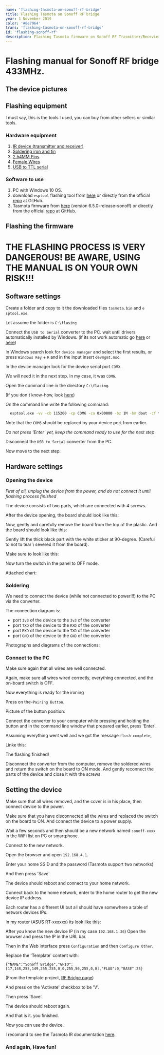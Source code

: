 ```yaml
---
name: 'flashing-tasmota-on-sonoff-rf-bridge'
title: Flashing Tasmota on Sonoff RF bridge
year: 1 November 2019
color: '#8e7964'
trans: 'flashing-tasmota-on-sonoff-rf-bridge'
id: 'flashing-sonoff-rf'
description: Flashing Tasmota firmware on Sonoff RF Trasmitter/Recevier manual
---
```


# Flashing manual for Sonoff RF bridge 433MHz.

## The device pictures

<image-responsive class="center" imageURL="blog/flashing-sonoff-rf/device-1.jpg"  alt="Device"/>
<image-responsive class="center" imageURL="blog/flashing-sonoff-rf/device-2.jpg"  alt="Device"/>
<image-responsive class="center" imageURL="blog/flashing-sonoff-rf/device-3.jpg"  alt="Device"/>
<image-responsive class="center" imageURL="blog/flashing-sonoff-rf/device-4.jpg"  alt="Device"/>

## Flashing equipment

I must say, this is the tools I used, you can buy from other sellers or similar tools.

### Hardware equipment

1. [IR device (transmitter and receiver)](https://www.aliexpress.com/item/32995684766.html)
1. [Soldering iron and tin](https://www.aliexpress.com/item/924260113.html)
1. [2.54MM Pins](https://www.aliexpress.com/item/33038082958.html)
1. [Female Wires](https://www.aliexpress.com/item/32636873838.html)
1. [USB to TTL serial](https://www.aliexpress.com/item/32969146794.html)

### Software to use

1. PC with Windows 10 OS.
1. download `esptool` flashing tool from [here](/assets/esptool.exe) or directly from the official [repo](https://github.com/espressif/esptool) at GitHub.
1. Tasmota firmware from [here](/assets/tasmota.bin) (version 6.5.0-release-sonoff) or directly from the official [repo](https://github.com/arendst/Sonoff-Tasmota/releases) at GitHub.

## Flashing the firmware

# THE FLASHING PROCESS IS VERY DANGEROUS! BE AWARE, USING THE MANUAL IS ON YOUR OWN RISK!!!

## Software settings

Create a folder and copy to it the downloaded files
`tasmota.bin` and `e sptool.exe`.

Let assume the folder is `C:\flasing`

Connect the `USB to Serial` converter to the PC.
wait until drivers automatically installed by Windows.
(if its not work automatic go [here](http://www.prolific.com.tw/US/ShowProduct.aspx?p_id=225&pcid=41) or [here](https://answers.microsoft.com/en-us/windows/forum/windows_10-hardware/prolific-usb-to-serial-comm-port-windows-10/0a4f8e48-7135-4434-9d10-349c9ce87fcf?auth=1))

In Windows search look for `device manager`
and select the first results, or press `Windows Key` + `R` and in the input insert `devmgmt.msc`.

In the device manager look for the device serial port `COMX`.

We will need it in the next step. In my case, it was `COM6`.

<image-responsive class="center" imageURL="blog/flashing-sonoff-rf/device-manager.png"  alt="Device manager"/>

Open the command line in the directory `C:\flasing`.

(If you don't know-how, look [here](https://www.thewindowsclub.com/how-to-open-command-prompt-from-right-click-menu))

On the command line write the following command:

```bash
  esptool.exe -vv -cb 115200 -cp COM6 -ca 0x00000 -bz 1M -bm dout -cf tasmota.bin
```

Note that the `COM6` should be replaced by your device port from earlier.

*Do not press 'Enter' yet, keep the command ready to use for the next step*

Disconnect the `USB to Serial` converter from the PC.

Now move to the next step:

## Hardware settings

### Opening the device

*First of all, unplug the device from the power, and do not connect it until flashing process finished*

The device consists of two parts, which are connected with 4 screws.

<image-responsive class="center" imageURL="blog/flashing-sonoff-rf/device-screws.jpg"  alt="Device screws"/>

After the device opening, the board should look like this:

<image-responsive class="center" imageURL="blog/flashing-sonoff-rf/device-opend.jpg"  alt="Device opend"/>

Now, gently and carefully remove the board from the top of the plastic.
And the board should look like this:

<image-responsive class="center" imageURL="blog/flashing-sonoff-rf/device-board.jpg"  alt="Device board"/>

Gently lift the thick black part with the white sticker at 90-degree.
(Careful to not to tear \ severed it from the board).

Make sure to look like this:

<image-responsive class="center" imageURL="blog/flashing-sonoff-rf/device-board-ready.jpg"  alt="Device board ready"/>

Now turn the switch in the panel to OFF mode.

Attached chart:
<image-responsive class="center" imageURL="blog/flashing-sonoff-rf/board-switch.png"  alt="Device board ready"/>

### Soldering

We need to connect the device (while not connected to power!!!) to the PC via the converter.

The connection diagram is:

* port `3v3` of the device to the `3v3` of the converter
* port `TXD` of the device to the `RXD` of the converter
* port `RXD` of the device to the `TXD` of the converter
* port `GND` of the device to the `GND` of the converter

Photographs and diagrams of the connections:

<image-responsive class="center" imageURL="blog/flashing-sonoff-rf/board-arrows.png"  alt="Full wiring"/>
<image-responsive class="center" imageURL="blog/flashing-sonoff-rf/device-wiring-1.jpg"  alt="Full wiring"/>
<image-responsive class="center" imageURL="blog/flashing-sonoff-rf/device-wiring-2.jpg"  alt="Full wiring"/>
<image-responsive class="center" imageURL="blog/flashing-sonoff-rf/device-wiring-3.jpg"  alt="Full wiring"/>

### Connect to the PC

Make sure again that all wires are well connected.

Again, make sure all wires wired correctly, everything connected, and the on-board switch is OFF.

Now everything is ready for the ironing

Press on the-`Pairing Button`.

Picture of the button position:
<image-responsive class="center" imageURL="blog/flashing-sonoff-rf/pairing-button.png"  alt="Full wiring"/>

Connect the converter to your computer while pressing and holding the button and in the command line window that prepared earlier, press 'Enter'.

Assuming everything went well and we got the message `flush complete`,

Linke this:
<image-responsive class="center" imageURL="blog/flashing-sonoff-rf/flash-cmd.jpg"  alt="Full wiring"/>

The flashing finished!

Disconnect the converter from the computer, remove the soldered wires and return the switch on the board to ON mode.
And gently reconnect the parts of the device and close it with the screws.

## Setting the device

Make sure that all wires removed, and the cover is in his place, then connect device to the power.

Make sure that you have disconnected all the wires and replaced the switch on the board to ON.
And connect the device to a power supply.

Wait a few seconds and then should be a new network named `sonoff-xxxx` in the WiFi list on PC or smartphone.

<image-responsive class="center" imageURL="blog/flashing-sonoff-rf/networks.jpg"  alt="networks"/>

Connect to the new network.

Open the browser and open `192.168.4.1`. 

Enter your home SSID and the password (Tasmota support two networks)

And then press 'Save'

<image-responsive class="center" imageURL="blog/flashing-sonoff-rf/ssid-config.jpg"  alt="ssid config"/>

The device should reboot and connect to your home network.

Connect back to the home network, enter to the home router to get the new device IP address.

Each router has a different UI but all should have somewhere a table of network devices IPs.  

In my router (ASUS RT-xxxxxx) its look like this: 

<image-responsive class="center" imageURL="blog/flashing-sonoff-rf/dhcp-ips.jpg"  alt="DHCP IPs"/>

After you know the new device IP (in my case `192.168.1.36`)
Open the browser and press the IP in the URL bar.

Then in the Web interface press `Configuration` and then `Configure Other`.

Replace the 'Template' content with:

```
{"NAME":"Sonoff Bridge","GPIO":[17,148,255,149,255,255,0,0,255,56,255,0,0],"FLAG":0,"BASE":25}
```

(From the template project, [RF Bridge page](https://blakadder.github.io/templates/sonoff_RF_bridge.html))

And press on the 'Activate' checkbox to be 'V'.

Then press 'Save'.

The device should reboot again.

And that is it. you finished.

Now you can use the device.

I recomand to see the Tasmota IR documentation [here](https://github.com/arendst/Sonoff-Tasmota/wiki/Commands#sonoff-rf-bridge).

### And again, Have fun!
